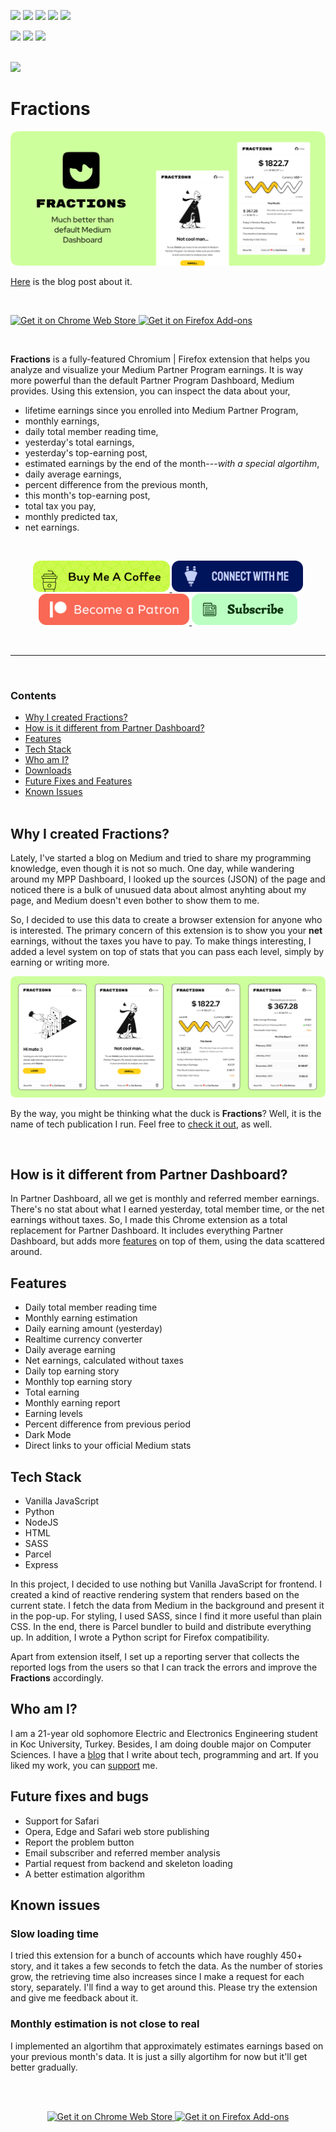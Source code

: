 <p>
	<img src="https://img.shields.io/github/languages/count/XenoverseUp/fractions" />
	<img src="https://img.shields.io/tokei/lines/github/XenoverseUp/fractions" >
	<img src="https://img.shields.io/github/languages/code-size/XenoverseUp/fractions" >
	<img src="https://img.shields.io/github/languages/top/XenoverseUp/fractions" >
	<img src="https://img.shields.io/github/last-commit/XenoverseUp/fractions" >
<p>

<p>
	<img src="https://img.shields.io/chrome-web-store/users/fileepgfmlpabmkbocijoaggdmlhenbf?color=dark-green&label=chrome%20web%20store%20users" >
	<img src="https://img.shields.io/chrome-web-store/v/fileepgfmlpabmkbocijoaggdmlhenbf?label=version" >
	<img src="https://img.shields.io/chrome-web-store/rating/fileepgfmlpabmkbocijoaggdmlhenbf" >
<p>
<br />
<a href="https://github.com/XenoverseUp">
	<img src="https://img.shields.io/github/followers/XenoverseUp?style=social" >
</a>
<br />

# Fractions

<p align="center">
	<a href="https://medium.com/better-marketing/a-better-medium-partner-dashboard-fractions-c68cc211fbc1">
		<img src="docs/cover.png"  >
	</a>
</p>

[Here](https://bettermarketing.pub/a-better-medium-partner-dashboard-fractions-c68cc211fbc1) is the blog post about it.

<br />

<p>
  <a href="https://chrome.google.com/webstore/detail/fractions-medium-partner/fileepgfmlpabmkbocijoaggdmlhenbf" > 
     <img height="60" src="https://developer.chrome.com/static/docs/webstore/branding/image/HRs9MPufa1J1h5glNhut.png" alt="Get it on Chrome Web Store" />
  </a>
  <a href="https://addons.mozilla.org/en-US/firefox/addon/fractions-medium-earnings/">
    <img height="60" alt="Get it on Firefox Add-ons" src="https://raw.githubusercontent.com/0xRustlang/Save-Tabs/1f3e5cee31e9abe2710bc0e23948079611d15447/assets/firefox_addon.png" />
  </a>
</p>

<br>

**Fractions** is a fully-featured Chromium | Firefox extension that helps you analyze and visualize your Medium Partner Program earnings. It is way more powerful than the default Partner Program Dashboard, Medium provides. Using this extension, you can inspect the data about your,

- lifetime earnings since you enrolled into Medium Partner Program,
- monthly earnings,
- daily total member reading time,
- yesterday's total earnings,
- yesterday's top-earning post,
- estimated earnings by the end of the month---_with a special algortihm_,
- daily average earnings,
- percent difference from the previous month,
- this month's top-earning post,
- total tax you pay,
- monthly predicted tax,
- net earnings.

<br/>

<p align="center">
	<a href="https://ko-fi.com/candurmuss" >
		<img src="docs/kofi.svg" height="50">
	</a>
	<a href="https://candurmuss.bio.link/" >
		<img src="docs/biolink.svg" height="50">
	</a>
	<a href="https://www.patreon.com/candurmuss" >
		<img src="docs/patreon.svg" height="50">
	</a>
	<a href="https://mailchi.mp/a45f8fb96cc9/subscribe" >
		<img src="docs/mail.svg" height="50">
	</a>
</p>

<br/>

---

<br/>

### Contents

- [Why I created Fractions?](#why-i-created-fractions)
- [How is it different from Partner Dashboard?](#how-is-it-different-from-partner-dashboard)
- [Features](#features)
- [Tech Stack](#tech-stack)
- [Who am I?](#who-am-i)
- [Downloads](https://github.com/XenoverseUp/fractions/releases)
- [Future Fixes and Features](#future-fixes-and-bugs)
- [Known Issues](#known-issues)  
  <br />

## Why I created Fractions?

Lately, I've started a blog on Medium and tried to share my programming knowledge, even though it is not so much. One day, while wandering around my MPP Dashboard, I looked up the sources (JSON) of the page and noticed there is a bulk of unusued data about almost anyhting about my page, and Medium doesn't even bother to show them to me.

So, I decided to use this data to create a browser extension for anyone who is interested. The primary concern of this extension is to show you your **net** earnings, without the taxes you have to pay. To make things interesting, I added a level system on top of stats that you can pass each level, simply by earning or writing more.

<p align="center">
	<a href="https://medium.com/better-marketing/a-better-medium-partner-dashboard-fractions-c68cc211fbc1">
		<img src="docs/ss.png" >
	</a>
</p>

By the way, you might be thinking what the duck is **Fractions**? Well, it is the name of tech publication I run. Feel free to [check it out](https://medium.com/fractions), as well.

<br/>

## How is it different from Partner Dashboard?

In Partner Dashboard, all we get is monthly and referred member earnings. There's no stat about what I earned yesterday, total member time, or the net earnings without taxes. So, I made this Chrome extension as a total replacement for Partner Dashboard. It includes everything Partner Dashboard, but adds more [features](#features) on top of them, using the data scattered around.

## Features

- Daily total member reading time
- Monthly earning estimation
- Daily earning amount (yesterday)
- Realtime currency converter
- Daily average earning
- Net earnings, calculated without taxes
- Daily top earning story
- Monthly top earning story
- Total earning
- Monthly earning report
- Earning levels
- Percent difference from previous period
- Dark Mode
- Direct links to your official Medium stats

## Tech Stack

- Vanilla JavaScript
- Python
- NodeJS
- HTML
- SASS
- Parcel
- Express

In this project, I decided to use nothing but Vanilla JavaScript for frontend. I created a kind of reactive rendering system that renders based on the current state. I fetch the data from Medium in the background and present it in the pop-up. For styling, I used SASS, since I find it more useful than plain CSS. In the end, there is Parcel bundler to build and distribute everything up. In addition, I wrote a Python script for Firefox compatibility.

Apart from extension itself, I set up a reporting server that collects the reported logs from the users so that I can track the errors and improve the **Fractions** accordingly.

## Who am I?

I am a 21-year old sophomore Electric and Electronics Engineering student in Koc University, Turkey. Besides, I am doing double major on Computer Sciences. I have a [blog](https://candurmuss.medium.com/) that I write about tech, programming and art. If you liked my work, you can [support](https://ko-fi.com/candurmuss) me.

## Future fixes and bugs

- Support for Safari
- Opera, Edge and Safari web store publishing
- Report the problem button
- Email subscriber and referred member analysis
- Partial request from backend and skeleton loading
- A better estimation algorithm

## **Known issues**

### **Slow loading time**

I tried this extension for a bunch of accounts which have roughly 450+ story, and it takes a few seconds to fetch the data. As the number of stories grow, the retrieving time also increases since I make a request for each story, separately. I'll find a way to get around this. Please try the extension and give me feedback about it.

### **Monthly estimation is not close to real**

I implemented an algortihm that approximately estimates earnings based on your previous month's data. It is just a silly algortihm for now but it'll get better gradually.

<br>
<br>

<p align="center">
  <a href="https://chrome.google.com/webstore/detail/fractions-medium-partner/fileepgfmlpabmkbocijoaggdmlhenbf" > 
     <img height="70" src="https://storage.googleapis.com/web-dev-uploads/image/WlD8wC6g8khYWPJUsQceQkhXSlv1/HRs9MPufa1J1h5glNhut.png" alt="Get it on Chrome Web Store" />
  </a>
  <a href="https://addons.mozilla.org/en-US/firefox/addon/fractions-medium-earnings/">
    <img height="70" alt="Get it on Firefox Add-ons" src="https://raw.githubusercontent.com/0xRustlang/Save-Tabs/1f3e5cee31e9abe2710bc0e23948079611d15447/assets/firefox_addon.png" />
  </a>
</p>
